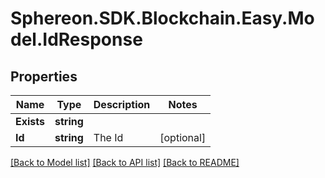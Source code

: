 # Sphereon.SDK.Blockchain.Easy.Model.IdResponse
## Properties

Name | Type | Description | Notes
------------ | ------------- | ------------- | -------------
**Exists** | **string** |  | 
**Id** | **string** | The Id | [optional] 

[[Back to Model list]](../README.md#documentation-for-models) [[Back to API list]](../README.md#documentation-for-api-endpoints) [[Back to README]](../README.md)

